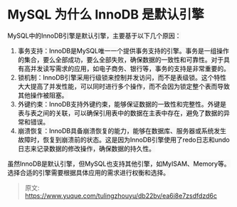 # MySQL 为什么 InnoDB 是默认引擎

<font style="color:rgb(0, 0, 0);background-color:rgb(248, 248, 248);">MySQL中的InnoDB引擎是默认引擎，主要基于以下几个原因：</font>

1. <font style="color:rgb(0, 0, 0);background-color:rgb(248, 248, 248);">事务支持：InnoDB是MySQL唯一一个提供事务支持的引擎。事务是一组操作的集合，要么全部成功，要么全部失败，确保数据的一致性和可靠性。对于具有高并发读写需求的应用，如电子商务、银行等，事务的支持是非常重要的。</font>
2. <font style="color:rgb(0, 0, 0);background-color:rgb(248, 248, 248);">锁机制：InnoDB引擎采用行级锁来控制并发访问，而不是表级锁。这个特性大大提高了并发性能，可以同时进行多个操作，而不会因为锁定整个表而导致其他操作被阻塞。</font>
3. <font style="color:rgb(0, 0, 0);background-color:rgb(248, 248, 248);">外键约束：InnoDB支持外键约束，能够保证数据的一致性和完整性。外键是表与表之间的关联，可以确保引用表中的数据在主表中存在，避免了数据的异常和错误。</font>
4. <font style="color:rgb(0, 0, 0);background-color:rgb(248, 248, 248);">崩溃恢复：InnoDB具备崩溃恢复的能力，能够在数据库、服务器或系统发生故障时，恢复到崩溃前的状态。这是因为InnoDB引擎使用了redo日志和undo日志来记录数据的修改操作，确保数据的持久性。</font>

<font style="color:rgb(0, 0, 0);background-color:rgb(248, 248, 248);">虽然InnoDB是默认引擎，但MySQL也支持其他引擎，如MyISAM、Memory等。选择合适的引擎需要根据具体应用的需求进行权衡和选择。</font>



> 原文: <https://www.yuque.com/tulingzhouyu/db22bv/ea6i8e7zsdfdzd6c>